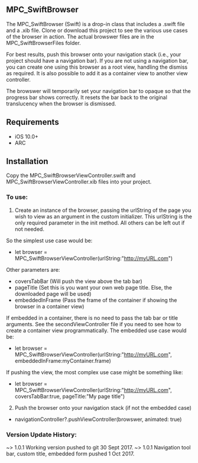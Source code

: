 ## MPC_SwiftBrowser 

The MPC_SwiftBrowser (Swift) is a drop-in class that includes a .swift file and a .xib file. Clone or download this project to see the various use cases of the browser in action. The actual browswer files are in the MPC_SwiftBrowserFiles folder.  

For best results, push this browser onto your navigation stack (i.e., your project should have a navigation bar). If you are not using a navigation bar, you can create one using this browser as a root view, handling the dismiss as required. It is also possible to add it as a container view to another view controller.

The browswer will temporarily set your navigation bar to opaque so that the progress bar shows correctly. It resets the bar back to the original translucency when the browser is dismissed.


## Requirements

* iOS 10.0+
* ARC

## Installation

Copy the MPC_SwiftBrowserViewController.swift and MPC_SwiftBrowserViewController.xib files into your project.


 
<h3>To use:</h3>
 
  1. Create an instance of the browser, passing the urlString of the page you wish to view as an argument in the custom initializer. This urlString is the only required parameter in the init method. All others can be left out if not needed. 

  So the simplest use case would be:
  * let browser = MPC_SwiftBrowserViewController(urlString:"http://myURL.com")


  Other parameters are:
  * coversTabBar    (Will push the view above the tab bar)
  * pageTitle       (Set this is you want your own web page title. Else, the downloaded page will be used)
  * embeddedInFrame (Pass the frame of the container if showing the browser in a container view)


  If embedded in a container, there is no need to pass the tab bar or title arguments. See the secondViewController file if you need to see how to create a container view programmatically. The embedded use case would be:
  * let browser = MPC_SwiftBrowserViewController(urlString:"http://myURL.com", embeddedInFrame:myContainer.frame)


  If pushing the view, the most complex use case might be something like:
  * let browser = MPC_SwiftBrowserViewController(urlString:"http://myURL.com", coversTabBar:true, pageTitle:"My page title")
  
 
  2. Push the browser onto your navigation stack (if not the embedded case)

  * navigationController?.pushViewController(browswer, animated: true)


<h3>Version Update History:</h3>
  ~> 1.0.1 Working version pushed to git 30 Sept 2017. 
  ~> 1.0.1 Navigation tool bar, custom title, embedded form pushed 1 Oct 2017.
